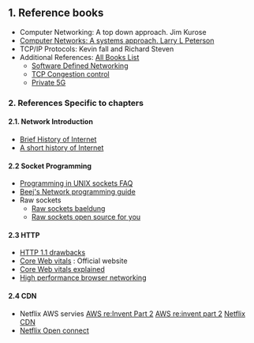 ## 1. Reference books
- Computer Networking: A top down approach. Jim Kurose
- [Computer Networks: A systems approach. Larry L Peterson](https://book.systemsapproach.org/)
- TCP/IP Protocols: Kevin fall and Richard Steven
- Additional References: [All Books List](https://systemsapproach.org/books-html/)
	- [Software Defined Networking](https://sdn.systemsapproach.org/)
	- [TCP Congestion control](https://tcpcc.systemsapproach.org/)
	- [Private 5G](https://5g.systemsapproach.org/)

### 2. References Specific to chapters
#### 2.1. Network Introduction
- [Brief History of Internet](https://www.internetsociety.org/internet/history-internet/brief-history-internet/)
- [A short history of Internet](https://www.scienceandmediamuseum.org.uk/objects-and-stories/short-history-internet?authuser=1)
#### 2.2 Socket Programming
- [Programming in UNIX sockets FAQ](http://www.softlab.ntua.gr/facilities/documentation/unix/unix-socket-faq/unix-socket-faq.html#toc2) 
- [Beej's Network programming guide](https://beej.us/guide/)
- Raw sockets
	- [Raw sockets baeldung](https://www.baeldung.com/cs/raw-sockets)
	- [Raw sockets open source for you](https://www.opensourceforu.com/2015/03/a-guide-to-using-raw-sockets/) 
#### 2.3 HTTP
- [HTTP 1.1 drawbacks](https://www.tunetheweb.com/blog/why-do-we-need-http2/)
- [Core Web vitals](https://web.dev/articles/vitals) : Official website
- [Core Web vitals explained](https://almanac.httparchive.org/en/2022/performance) 
- [High performance browser networking](https://hpbn.co/)
#### 2.4 CDN
- Netflix AWS servies [AWS re:Invent Part 2](https://www.youtube.com/watch?v=-mL3zT1iIKw) [AWS re:invent part 2](https://www.youtube.com/watch?v=95nfMj4PVDA) [Netflix CDN](https://www.youtube.com/watch?v=tbqcsHg-Q_o)
- [Netflix Open connect](./Papers/Open-Connect-Overview.pdf)